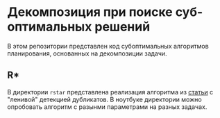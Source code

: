 # Декомпозиция при поиске суб-оптимальных решений

В этом репозитории представлен код субоптимальных алгоритмов планирования, основанных на декомпозиции задачи.

## R*

В директории `rstar` представлена реализация алгоритма из [статьи](https://www.aaai.org/Papers/AAAI/2008/AAAI08-054.pdf) с "ленивой" детекцией дубликатов. В ноутбуке директории можно опробовать алгоритм с разынми параметрами на разных задачах.

